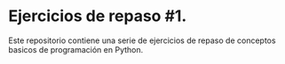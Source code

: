 # Ejercicios de repaso #1.

Este repositorio contiene una serie de ejercicios de repaso
de conceptos basicos de programación en Python.